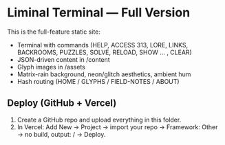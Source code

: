 # Liminal Terminal — Full Version

This is the full-feature static site:
- Terminal with commands (HELP, ACCESS 313, LORE, LINKS, BACKROOMS, PUZZLES, SOLVE, RELOAD, SHOW ... , CLEAR)
- JSON-driven content in /content
- Glyph images in /assets
- Matrix-rain background, neon/glitch aesthetics, ambient hum
- Hash routing (HOME / GLYPHS / FIELD-NOTES / ABOUT)

## Deploy (GitHub + Vercel)
1) Create a GitHub repo and upload everything in this folder.
2) In Vercel: Add New → Project → import your repo → Framework: Other → no build, output: / → Deploy.
